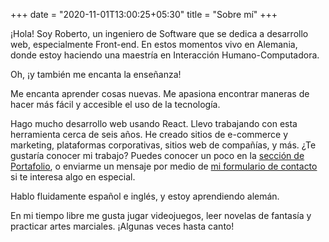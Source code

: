 +++
date = "2020-11-01T13:00:25+05:30"
title = "Sobre mí"
+++

¡Hola! Soy Roberto, un ingeniero de Software que se dedica a desarrollo web, especialmente Front-end. En estos momentos vivo en Alemania, donde estoy haciendo una maestría en Interacción Humano-Computadora.

Oh, ¡y también me encanta la enseñanza!

Me encanta aprender cosas nuevas. Me apasiona encontrar maneras de hacer más fácil y accesible el uso de la tecnología.

Hago mucho desarrollo web usando React. Llevo trabajando con esta herramienta cerca de seis años. He creado sitios de e-commerce y marketing, plataformas corporativas, sitios web de compañías, y más. ¿Te gustaría conocer mi trabajo? Puedes conocer un poco en la [sección de Portafolio](/es/portfolio), o enviarme un mensaje por medio de [mi formulario de contacto](/es/contact) si te interesa algo en especial.

Hablo fluidamente español e inglés, y estoy aprendiendo alemán.

En mi tiempo libre me gusta jugar videojuegos, leer novelas de fantasía y practicar artes marciales. ¡Algunas veces hasta canto!
